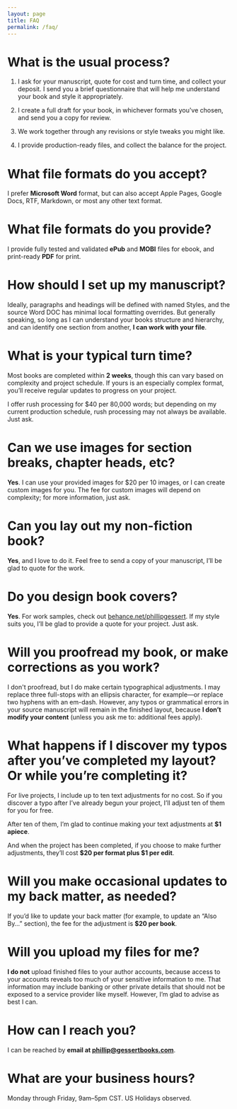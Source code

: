 ```yaml
---
layout: page
title: FAQ
permalink: /faq/
---
```


# What is the usual process?

1. I ask for your manuscript, quote for cost and turn time, and collect your deposit. I send you a brief questionnaire that will help me understand your book and style it appropriately.

2. I create a full draft for your book, in whichever formats you've chosen, and send you a copy for review.

3. We work together through any revisions or style tweaks you might like.

4. I provide production-ready files, and collect the balance for the project.

# What file formats do you accept?

I prefer **Microsoft Word** format, but can also accept Apple Pages, Google Docs, RTF, Markdown, or most any other text format. 

# What file formats do you provide?

I provide fully tested and validated **ePub** and **MOBI** files for ebook, and print-ready **PDF** for print. 

# How should I set up my manuscript?

Ideally, paragraphs and headings will be defined with named Styles, and the source Word DOC has minimal local formatting overrides. But generally speaking, so long as I can understand your books structure and hierarchy, and can identify one section from another, **I can work with your file**.

# What is your typical turn time?

Most books are completed within **2 weeks**, though this can vary based on complexity and project schedule. If yours is an especially complex format, you’ll receive regular updates to progress on your project.

I offer rush processing for $40 per 80,000 words; but depending on my current production schedule, rush processing may not always be available. Just ask.

# Can we use images for section breaks, chapter heads, etc?
 
**Yes**. I can use your provided images for $20 per 10 images, or I can create custom images for you. The fee for custom images will depend on complexity; for more information, just ask.

# Can you lay out my non-fiction book?

**Yes**, and I love to do it. Feel free to send a copy of your manuscript, I’ll be glad to quote for the work.

# Do you design book covers?

**Yes**. For work samples, check out [behance.net/phillipgessert](http://behance.net/phillipgessert). If my style suits you, I’ll be glad to provide a quote for your project. Just ask.

# Will you proofread my book, or make corrections as you work?

I don't proofread, but I do make certain typographical adjustments. I may replace three full-stops with an ellipsis character, for example—or replace two hyphens with an em-dash. However, any typos or grammatical errors in your source manuscript will remain in the finished layout, because **I don’t modify your content** (unless you ask me to: additional fees apply).

# What happens if I discover my typos after you’ve completed my layout? Or while you’re completing it?

For live projects, I include up to ten text adjustments for no cost. So if you discover a typo after I’ve already begun your project, I’ll adjust ten of them for you for free.

After ten of them, I’m glad to continue making your text adjustments at **$1 apiece**.

And when the project has been completed, if you choose to make further adjustments, they’ll cost **$20 per format plus $1 per edit**.

# Will you make occasional updates to my back matter, as needed?
If you’d like to update your back matter (for example, to update an “Also By…” section), the fee for the adjustment is **$20 per book**.

# Will you upload my files for me?
**I do not** upload finished files to your author accounts, because access to your accounts reveals too much of your sensitive information to me. That information may include banking or other private details that should not be exposed to a service provider like myself. However, I’m glad to advise as best I can.

# How can I reach you?
I can be reached by **email at phillip@gessertbooks.com**.

# What are your business hours?
Monday through Friday, 9am–5pm CST. US Holidays observed.